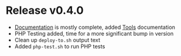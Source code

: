 # Release v0.4.0

- [Documentation](../index.md) is mostly complete, added [Tools](../tools/index.md) documentation
- PHP Testing added, time for a more significant bump in version
- Clean up `deploy-to.sh` output text
- Added `php-test.sh` to run PHP tests
